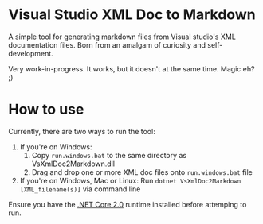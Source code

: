 # Visual Studio XML Doc to Markdown

A simple tool for generating markdown files from Visual studio's XML documentation files. Born from an amalgam of curiosity and self-development.

Very work-in-progress. It works, but it doesn't at the same time. Magic eh? ;)


# How to use

Currently, there are two ways to run the tool:

 1. If you're on Windows:
    1. Copy ```run.windows.bat``` to the same directory as VsXmlDoc2Markdown.dll
    2. Drag and drop one or more XML doc files onto ```run.windows.bat``` file
 2. If you're on Windows, Mac or Linux: Run ```dotnet VsXmlDoc2Markdown [XML_filename(s)]``` via command line


Ensure you have the [.NET Core 2.0](https://www.microsoft.com/net/download/all) runtime installed before attemping to run.


